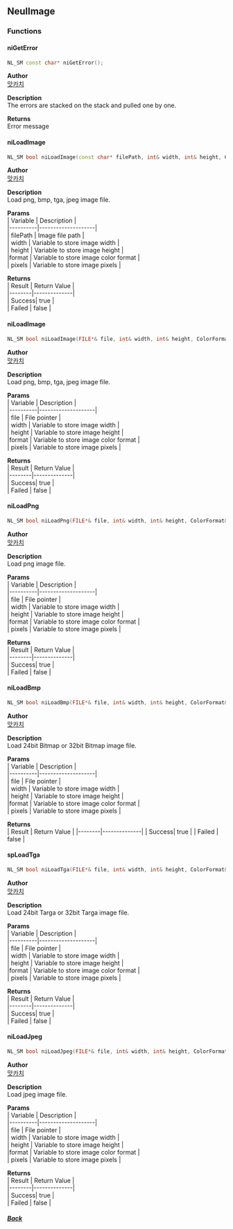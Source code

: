 ## NeulImage 
### Functions  
#### niGetError  
``` cpp  
NL_SM const char* niGetError();
```  
**Author**  
[맛카치](https://github.com/MKachi)  
  
**Description**  
The errors are stacked on the stack and pulled one by one.  
  
**Returns**  
Error message  
  
#### niLoadImage  
``` cpp  
NL_SM bool niLoadImage(const char* filePath, int& width, int& height, ColorFormat& format, unsigned char*& pixels);
```  
**Author**  
[맛카치](https://github.com/MKachi)  
  
**Description**  
Load png, bmp, tga, jpeg image file.  
  
**Params**  
| Variable | Description |  
|----------|--------------------|  
| filePath | Image file path |  
| width    | Variable to store image width |  
| height    | Variable to store image height |  
|format    | Variable to store image color format |  
| pixels    | Variable to store image pixels |  
  
**Returns**  
| Result | Return Value |  
|--------|--------------|  
| Success| true         |  
| Failed | false        |  
  
#### niLoadImage  
``` cpp  
NL_SM bool niLoadImage(FILE*& file, int& width, int& height, ColorFormat& format, unsigned char*& pixels);
```  
**Author**  
[맛카치](https://github.com/MKachi)  
  
**Description**  
Load png, bmp, tga, jpeg image file.  
  
**Params**  
| Variable | Description |  
|----------|--------------------|  
| file | File pointer |  
| width    | Variable to store image width |  
| height    | Variable to store image height |  
|format    | Variable to store image color format |  
| pixels    | Variable to store image pixels |  
  
**Returns**  
| Result | Return Value |  
|--------|--------------|  
| Success| true         |  
| Failed | false        |  
  
#### niLoadPng  
``` cpp  
NL_SM bool niLoadPng(FILE*& file, int& width, int& height, ColorFormat& format, unsigned char*& pixels);
```  
**Author**  
[맛카치](https://github.com/MKachi)  
  
**Description**  
Load png image file.  
  
**Params**  
| Variable | Description |  
|----------|--------------------|  
| file | File pointer |  
| width    | Variable to store image width |  
| height    | Variable to store image height |  
|format    | Variable to store image color format |  
| pixels    | Variable to store image pixels |  
  
**Returns**  
| Result | Return Value |  
|--------|--------------|  
| Success| true         |  
| Failed | false        |  
  
#### niLoadBmp  
``` cpp  
NL_SM bool niLoadBmp(FILE*& file, int& width, int& height, ColorFormat& format, unsigned char*& pixels);
```  
**Author**  
[맛카치](https://github.com/MKachi)  
  
**Description**  
Load 24bit Bitmap or 32bit Bitmap image file.  
  
**Params**  
| Variable | Description |  
|----------|--------------------|  
| file | File pointer |  
| width    | Variable to store image width |  
| height    | Variable to store image height |  
|format    | Variable to store image color format |  
| pixels    | Variable to store image pixels |  
  
**Returns**  
| Result | Return Value |
|--------|--------------|
| Success| true         |
| Failed | false        |  

#### spLoadTga  
``` cpp  
NL_SM bool niLoadTga(FILE*& file, int& width, int& height, ColorFormat& format, unsigned char*& pixels);
```  
**Author**  
[맛카치](https://github.com/MKachi)  
  
**Description**  
Load 24bit Targa or 32bit Targa image file.  
  
**Params**  
| Variable | Description |  
|----------|--------------------|  
| file | File pointer |  
| width    | Variable to store image width |  
| height    | Variable to store image height |  
|format    | Variable to store image color format |  
| pixels    | Variable to store image pixels |  
  
**Returns**  
| Result | Return Value |  
|--------|--------------|  
| Success| true         |  
| Failed | false        |  
  
#### niLoadJpeg  
``` cpp  
NL_SM bool niLoadJpeg(FILE*& file, int& width, int& height, ColorFormat& format, unsigned char*& pixels);
```  
**Author**  
[맛카치](https://github.com/MKachi)  
  
**Description**  
Load jpeg image file.  

**Params**  
| Variable | Description |  
|----------|--------------------|  
| file | File pointer |  
| width    | Variable to store image width |  
| height    | Variable to store image height |  
|format    | Variable to store image color format |  
| pixels    | Variable to store image pixels |  
  
**Returns**  
| Result | Return Value |  
|--------|--------------|  
| Success| true         |  
| Failed | false        |  
  
##### [Back](Document.md)